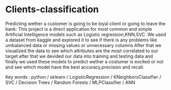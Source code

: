 # Clients-classification
Predicting wether a customer is going to be loyal client or going to leave the bank:
This project is a direct application for most common and simple Artificial Intelligence models such as Logistic regression,KNN,SVC .We used a dataset from kaggle and explored it to see if there is any problems like umbalanced data or missing values or unnecessary columns.After that we visualized the data to see which attributes are the most correlated to our target after that we devided our data into training and testing data and finally we used these models to predict wether a costumer is excited or not and see which model have the best accuracy,precision and recall.

Key words : python / sklearn / LogisticRegression / KNeighborsClassifier / SVC / Decision Trees / Random Forests / MLPClassifier / ANN
